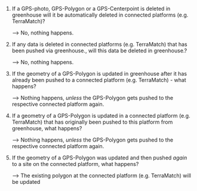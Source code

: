 1. If a GPS-photo, GPS-Polygon or a GPS-Centerpoint is deleted in greenhouse will it be automatically deleted in connected platforms (e.g. TerraMatch)?

    --> No, nothing happens.



2. If any data is deleted in connected platforms (e.g. TerraMatch) that has been pushed via greenhouse., will this data be deleted in greenhouse.?

    --> No, nothing happens.


3. If the geometry of a GPS-Polygon is updated in greenhouse after it has already been pushed to a connected platform (e.g. TerraMatch) - what happens?

    --> Nothing happens, _unless_ the GPS-Polygon gets pushed to the respective connected platform again.

4. If a geometry of a GPS-Polygon is updated in a connected platform (e.g. TerraMatch) that has originally been pushed to this platform from greenhouse, what happens?

    --> Nothing happens, _unless_ the GPS-Polygon gets pushed to the respective connected platform again.

6. If the geometry of a GPS-Polygon was updated and then pushed _again_ to a site on the connected platform, what happens?

    --> The existing polygon at the connected platform (e.g. TerraMatch) will be updated 
